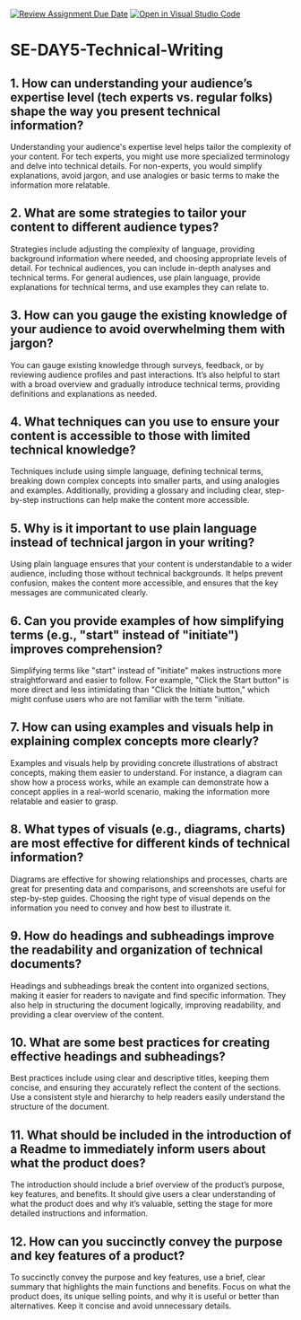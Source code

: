 [![Review Assignment Due Date](https://classroom.github.com/assets/deadline-readme-button-22041afd0340ce965d47ae6ef1cefeee28c7c493a6346c4f15d667ab976d596c.svg)](https://classroom.github.com/a/zsAR-pyY)
[![Open in Visual Studio Code](https://classroom.github.com/assets/open-in-vscode-2e0aaae1b6195c2367325f4f02e2d04e9abb55f0b24a779b69b11b9e10269abc.svg)](https://classroom.github.com/online_ide?assignment_repo_id=15648439&assignment_repo_type=AssignmentRepo)
# SE-DAY5-Technical-Writing
## 1. How can understanding your audience’s expertise level (tech experts vs. regular folks) shape the way you present technical information?
Understanding your audience's expertise level helps tailor the complexity of your content. For tech experts, you might use more specialized terminology and delve into technical details. For non-experts, you would simplify explanations, avoid jargon, and use analogies or basic terms to make the information more relatable.


## 2. What are some strategies to tailor your content to different audience types?
Strategies include adjusting the complexity of language, providing background information where needed, and choosing appropriate levels of detail. For technical audiences, you can include in-depth analyses and technical terms. For general audiences, use plain language, provide explanations for technical terms, and use examples they can relate to.


## 3. How can you gauge the existing knowledge of your audience to avoid overwhelming them with jargon?
 You can gauge existing knowledge through surveys, feedback, or by reviewing audience profiles and past interactions. It’s also helpful to start with a broad overview and gradually introduce technical terms, providing definitions and explanations as needed.
 

## 4. What techniques can you use to ensure your content is accessible to those with limited technical knowledge?
 Techniques include using simple language, defining technical terms, breaking down complex concepts into smaller parts, and using analogies and examples. Additionally, providing a glossary and including clear, step-by-step instructions can help make the content more accessible.
 

## 5. Why is it important to use plain language instead of technical jargon in your writing?
Using plain language ensures that your content is understandable to a wider audience, including those without technical backgrounds. It helps prevent confusion, makes the content more accessible, and ensures that the key messages are communicated clearly.


## 6. Can you provide examples of how simplifying terms (e.g., "start" instead of "initiate") improves comprehension?
Simplifying terms like "start" instead of "initiate" makes instructions more straightforward and easier to follow. For example, "Click the Start button" is more direct and less intimidating than "Click the Initiate button," which might confuse users who are not familiar with the term "initiate.

## 7. How can using examples and visuals help in explaining complex concepts more clearly?
Examples and visuals help by providing concrete illustrations of abstract concepts, making them easier to understand. For instance, a diagram can show how a process works, while an example can demonstrate how a concept applies in a real-world scenario, making the information more relatable and easier to grasp.

## 8. What types of visuals (e.g., diagrams, charts) are most effective for different kinds of technical information?
 Diagrams are effective for showing relationships and processes, charts are great for presenting data and comparisons, and screenshots are useful for step-by-step guides. Choosing the right type of visual depends on the information you need to convey and how best to illustrate it.

## 9. How do headings and subheadings improve the readability and organization of technical documents?
Headings and subheadings break the content into organized sections, making it easier for readers to navigate and find specific information. They also help in structuring the document logically, improving readability, and providing a clear overview of the content.

## 10. What are some best practices for creating effective headings and subheadings?
 Best practices include using clear and descriptive titles, keeping them concise, and ensuring they accurately reflect the content of the sections. Use a consistent style and hierarchy to help readers easily understand the structure of the document.

## 11. What should be included in the introduction of a Readme to immediately inform users about what the product does?
The introduction should include a brief overview of the product’s purpose, key features, and benefits. It should give users a clear understanding of what the product does and why it’s valuable, setting the stage for more detailed instructions and information.

## 12. How can you succinctly convey the purpose and key features of a product?
 To succinctly convey the purpose and key features, use a brief, clear summary that highlights the main functions and benefits. Focus on what the product does, its unique selling points, and why it is useful or better than alternatives. Keep it concise and avoid unnecessary details.
